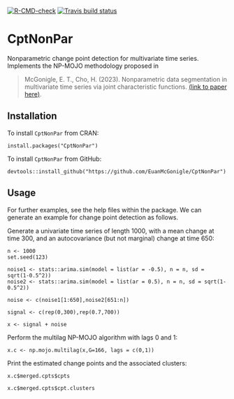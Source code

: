 <!-- badges: start -->
[![R-CMD-check](https://github.com/EuanMcGonigle/CptNonPar/actions/workflows/R-CMD-check.yaml/badge.svg)](https://github.com/EuanMcGonigle/CptNonPar/actions/workflows/R-CMD-check.yaml)
[![Travis build status](https://travis-ci.com/EuanMcGonigle/CptNonPar.svg?branch=main)](https://travis-ci.com/EuanMcGonigle/CptNonPar)
<!-- badges: end -->
# CptNonPar
Nonparametric change point detection for multivariate time series. Implements the NP-MOJO methodology proposed in

> McGonigle, E. T., Cho, H. (2023). Nonparametric data segmentation in multivariate time series via joint characteristic functions. 
> [(link to paper here)](https://arxiv.org/abs/2305.07581).

## Installation

To install `CptNonPar` from CRAN:

```
install.packages("CptNonPar")
```


To install `CptNonPar` from GitHub:

```
devtools::install_github("https://github.com/EuanMcGonigle/CptNonPar")
```

## Usage

For further examples, see the help files within the package. We can generate an example for change point detection as follows.

Generate a univariate time series of length 1000, with a mean change at time 300, and an autocovariance (but not marginal) change at time 650:

```
n <- 1000
set.seed(123)

noise1 <- stats::arima.sim(model = list(ar = -0.5), n = n, sd = sqrt(1-0.5^2))
noise2 <- stats::arima.sim(model = list(ar = 0.5), n = n, sd = sqrt(1-0.5^2))

noise <- c(noise1[1:650],noise2[651:n])

signal <- c(rep(0,300),rep(0.7,700))

x <- signal + noise

```
Perform the multilag NP-MOJO algorithm with lags 0 and 1:

```
x.c <- np.mojo.multilag(x,G=166, lags = c(0,1))
```

Print the estimated change points and the associated clusters:

```
x.c$merged.cpts$cpts

x.c$merged.cpts$cpt.clusters
```


